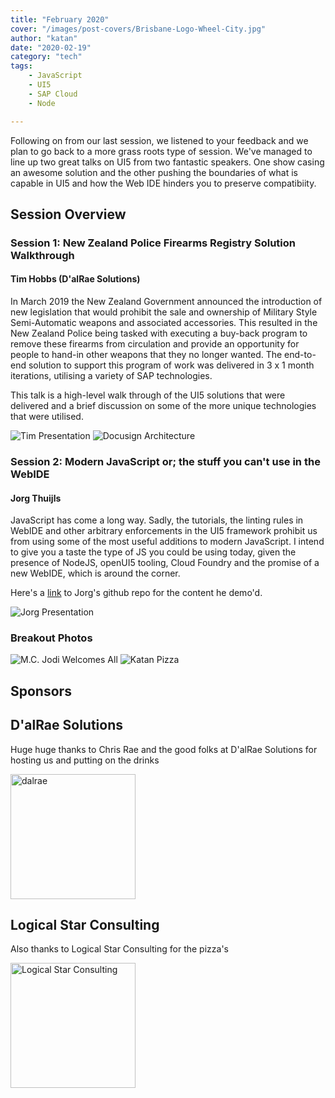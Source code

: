 ```yaml
---
title: "February 2020"
cover: "/images/post-covers/Brisbane-Logo-Wheel-City.jpg"
author: "katan"
date: "2020-02-19"
category: "tech"
tags:
    - JavaScript
    - UI5
    - SAP Cloud
    - Node

---
```


Following on from our last session, we listened to your feedback and we plan to go back to a more grass roots type of session.  We've managed to line up two great talks on UI5 from two fantastic speakers.  One show casing an awesome solution and the other pushing the boundaries of what is capable in UI5 and how the Web IDE hinders you to preserve compatibiity.  

## Session Overview

### Session 1: New Zealand Police Firearms Registry Solution Walkthrough

#### Tim Hobbs (D'alRae Solutions)

In March 2019 the New Zealand Government announced the introduction of new legislation that would prohibit the sale and ownership of Military Style Semi-Automatic weapons and associated accessories. This resulted in the New Zealand Police being tasked with executing a buy-back program to remove these firearms from circulation and provide an opportunity for people to hand-in other weapons that they no longer wanted. The end-to-end solution to support this program of work was delivered in 3 x 1 month iterations, utilising a variety of SAP technologies.

This talk is a high-level walk through of the UI5 solutions that were delivered and a brief discussion on some of the more unique technologies that were utilised.

![Tim Presentation](/images/Tim_Presentation.jfif)
![Docusign Architecture](/images/Tim_Docusign_Architecture.jfif)

### Session 2: Modern JavaScript or; the stuff you can't use in the WebIDE

#### Jorg Thuijls

JavaScript has come a long way. Sadly, the tutorials, the linting rules in WebIDE and other arbitrary enforcements in the UI5 framework prohibit us from using some of the most useful additions to modern JavaScript. I intend to give you a taste the type of JS you could be using today, given the presence of NodeJS, openUI5 tooling, Cloud Foundry and the promise of a new WebIDE, which is around the corner.

Here's a [link](https://github.com/jorgt/sitbne19022020) to Jorg's github repo for the content he demo'd.

![Jorg Presentation](/images/Jorg_Presentation.jfif)

### Breakout Photos

![M.C. Jodi Welcomes All](/images/MC_Jodi.jfif)
![Katan Pizza](/images/Katan_Pizza.jfif)

## Sponsors

## D'alRae Solutions

Huge huge thanks to Chris Rae and the good folks at D'alRae Solutions for hosting us and putting on the drinks 

<img src="/images/sponsor logos/dalrae logo.png" alt="dalrae" width="200"/>


## Logical Star Consulting

Also thanks to Logical Star Consulting for the pizza's

<img src="/images/sponsor logos/Logical Star Consulting Logo.png" alt="Logical Star Consulting" width="200"/>
